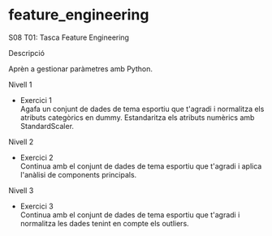 # feature_engineering

S08 T01: Tasca Feature Engineering

Descripció

Aprèn a gestionar paràmetres amb Python.

Nivell 1

- Exercici 1  
Agafa un conjunt de dades de tema esportiu que t'agradi i normalitza els atributs categòrics en dummy. Estandaritza els atributs numèrics amb StandardScaler.

Nivell 2

- Exercici 2  
Continua amb el conjunt de dades de tema esportiu que t'agradi i aplica l'anàlisi de components principals.

Nivell 3

- Exercici 3  
Continua amb el conjunt de dades de tema esportiu que t'agradi i normalitza les dades tenint en compte els outliers.
